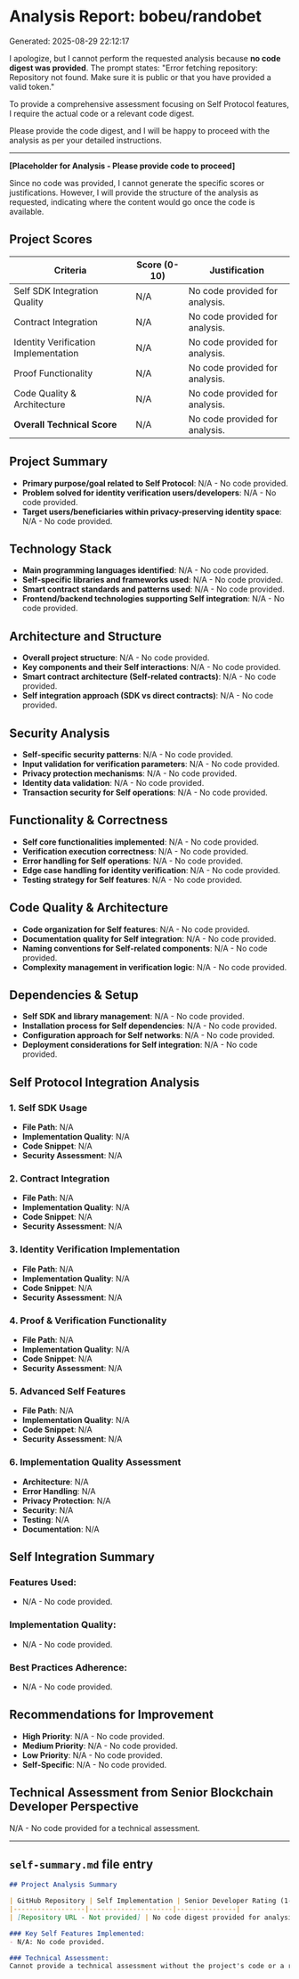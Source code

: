 # Analysis Report: bobeu/randobet

Generated: 2025-08-29 22:12:17

I apologize, but I cannot perform the requested analysis because **no code digest was provided**. The prompt states: "Error fetching repository: Repository not found. Make sure it is public or that you have provided a valid token."

To provide a comprehensive assessment focusing on Self Protocol features, I require the actual code or a relevant code digest.

Please provide the code digest, and I will be happy to proceed with the analysis as per your detailed instructions.

---

**[Placeholder for Analysis - Please provide code to proceed]**

Since no code was provided, I cannot generate the specific scores or justifications. However, I will provide the structure of the analysis as requested, indicating where the content would go once the code is available.

## Project Scores

| Criteria | Score (0-10) | Justification |
|----------|--------------|---------------|
| Self SDK Integration Quality | N/A | No code provided for analysis. |
| Contract Integration | N/A | No code provided for analysis. |
| Identity Verification Implementation | N/A | No code provided for analysis. |
| Proof Functionality | N/A | No code provided for analysis. |
| Code Quality & Architecture | N/A | No code provided for analysis. |
| **Overall Technical Score** | N/A | No code provided for analysis. |

## Project Summary
- **Primary purpose/goal related to Self Protocol**: N/A - No code provided.
- **Problem solved for identity verification users/developers**: N/A - No code provided.
- **Target users/beneficiaries within privacy-preserving identity space**: N/A - No code provided.

## Technology Stack
- **Main programming languages identified**: N/A - No code provided.
- **Self-specific libraries and frameworks used**: N/A - No code provided.
- **Smart contract standards and patterns used**: N/A - No code provided.
- **Frontend/backend technologies supporting Self integration**: N/A - No code provided.

## Architecture and Structure
- **Overall project structure**: N/A - No code provided.
- **Key components and their Self interactions**: N/A - No code provided.
- **Smart contract architecture (Self-related contracts)**: N/A - No code provided.
- **Self integration approach (SDK vs direct contracts)**: N/A - No code provided.

## Security Analysis
- **Self-specific security patterns**: N/A - No code provided.
- **Input validation for verification parameters**: N/A - No code provided.
- **Privacy protection mechanisms**: N/A - No code provided.
- **Identity data validation**: N/A - No code provided.
- **Transaction security for Self operations**: N/A - No code provided.

## Functionality & Correctness
- **Self core functionalities implemented**: N/A - No code provided.
- **Verification execution correctness**: N/A - No code provided.
- **Error handling for Self operations**: N/A - No code provided.
- **Edge case handling for identity verification**: N/A - No code provided.
- **Testing strategy for Self features**: N/A - No code provided.

## Code Quality & Architecture
- **Code organization for Self features**: N/A - No code provided.
- **Documentation quality for Self integration**: N/A - No code provided.
- **Naming conventions for Self-related components**: N/A - No code provided.
- **Complexity management in verification logic**: N/A - No code provided.

## Dependencies & Setup
- **Self SDK and library management**: N/A - No code provided.
- **Installation process for Self dependencies**: N/A - No code provided.
- **Configuration approach for Self networks**: N/A - No code provided.
- **Deployment considerations for Self integration**: N/A - No code provided.

## Self Protocol Integration Analysis

### 1. **Self SDK Usage**
- **File Path**: N/A
- **Implementation Quality**: N/A
- **Code Snippet**: N/A
- **Security Assessment**: N/A

### 2. **Contract Integration**
- **File Path**: N/A
- **Implementation Quality**: N/A
- **Code Snippet**: N/A
- **Security Assessment**: N/A

### 3. **Identity Verification Implementation**
- **File Path**: N/A
- **Implementation Quality**: N/A
- **Code Snippet**: N/A
- **Security Assessment**: N/A

### 4. **Proof & Verification Functionality**
- **File Path**: N/A
- **Implementation Quality**: N/A
- **Code Snippet**: N/A
- **Security Assessment**: N/A

### 5. **Advanced Self Features**
- **File Path**: N/A
- **Implementation Quality**: N/A
- **Code Snippet**: N/A
- **Security Assessment**: N/A

### 6. **Implementation Quality Assessment**
- **Architecture**: N/A
- **Error Handling**: N/A
- **Privacy Protection**: N/A
- **Security**: N/A
- **Testing**: N/A
- **Documentation**: N/A

## Self Integration Summary

### Features Used:
- N/A - No code provided.

### Implementation Quality:
- N/A - No code provided.

### Best Practices Adherence:
- N/A - No code provided.

## Recommendations for Improvement
- **High Priority**: N/A - No code provided.
- **Medium Priority**: N/A - No code provided.
- **Low Priority**: N/A - No code provided.
- **Self-Specific**: N/A - No code provided.

## Technical Assessment from Senior Blockchain Developer Perspective
N/A - No code provided for a technical assessment.

---

## `self-summary.md` file entry

```markdown
## Project Analysis Summary

| GitHub Repository | Self Implementation | Senior Developer Rating (1-10) |
|------------------|---------------------|---------------|
| [Repository URL - Not provided] | No code digest provided for analysis. | N/A/10 |

### Key Self Features Implemented:
- N/A: No code provided.

### Technical Assessment:
Cannot provide a technical assessment without the project's code or a relevant code digest. Please provide the necessary code for a comprehensive analysis.
```